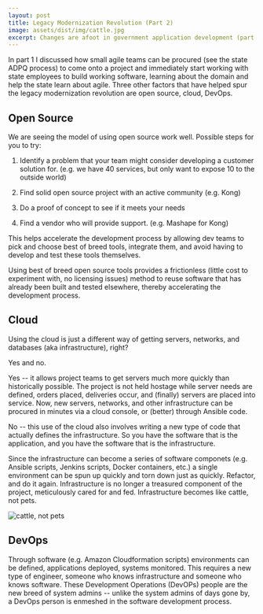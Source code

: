 ```yaml
---
layout: post
title: Legacy Modernization Revolution (Part 2)
image: assets/dist/img/cattle.jpg
excerpt: Changes are afoot in government application development (part 2)
---
```


In part 1 I discussed how small agile teams can be procured (see the state ADPQ process) to come onto a project and immediately start working with state employees to build working software, learning about the domain and help the state learn about agile. Three other factors that have helped spur the legacy modernization revolution are open source, cloud, DevOps.

## Open Source

We are seeing the model of using open source work well. Possible steps for you to try:

1. Identify a problem that your team might consider developing a customer solution for. (e.g. we have 40 services, but only want to expose 10 to the outside world)

2. Find solid open source project with an active community
(e.g. Kong)

3. Do a proof of concept to see if it meets your needs

4. Find a vendor who will provide support. (e.g. Mashape for Kong)

This helps accelerate the development process by allowing dev teams to pick and choose best of breed tools, integrate them, and avoid having to develop and test these tools themselves.  

Using best of breed open source tools provides a frictionless (little cost to experiment with, no licensing issues) method to reuse software that has already been built and tested elsewhere, thereby accelerating the development process. 

## Cloud

Using the cloud is just a different way of getting servers, networks, and databases (aka infrastructure), right? 

Yes and no. 

Yes -- it allows project teams to get servers much more quickly than historically possible. The project is not held hostage while server needs are defined, orders placed, deliveries occur, and (finally) servers are placed into service. Now, new servers, networks, and other infrastructure can be procured in minutes via a cloud console, or (better) through Ansible code. 

No -- this use of the cloud also involves writing a new type of code that actually defines the infrastructure. So you have the software that is the application, and you have the software that is the infrastructure. 

Since the infrastructure can become a series of software componets (e.g. Ansible scripts, Jenkins scripts, Docker containers, etc.) a single environment can be spun up quickly and torn down just as quickly. Refactor, and do it again. 
Infrastructure is no longer a treasured component of the project, meticulously cared for and fed. Infrastructure becomes like cattle, not pets. 

![cattle, not pets](/assets/dist/img/cattle.jpg)

## DevOps

Through software (e.g. Amazon Cloudformation scripts) environments can be defined, applications deployed, systems monitored. This requires a new type of engineer, someone who knows infrastructure and someone who knows software. These Development Operations (DevOPs) people are the new breed of system admins -- unlike the system admins of days gone by, a DevOps person is enmeshed in the software development process. 